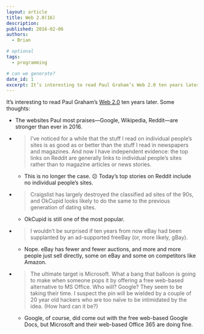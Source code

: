 ```yaml
---
layout: article
title: Web 2.0(16)
description: 
published: 2016-02-06
authors:
  - Brian

# optional
tags: 
  - programming

# can we generate?
date_id: 1
excerpt: It’s interesting to read Paul Graham’s Web 2.0 ten years later.
---
```

It’s interesting to read Paul Graham’s [Web 2.0](http://www.paulgraham.com/web20.html) ten years later. Some thoughts:

- The websites Paul most praises—Google, Wikipedia, Reddit—are stronger than ever in 2016.
- > I’ve noticed for a while that the stuff I read on individual people’s sites is as good as or better than the stuff I read in newspapers and magazines. And now I have independent evidence: the top links on Reddit are generally links to individual people’s sites rather than to magazine articles or news stories.
  - This is no longer the case. ☹️ Today’s top stories on Reddit include no individual people’s sites.
- > Craigslist has largely destroyed the classified ad sites of the 90s, and OkCupid looks likely to do the same to the previous generation of dating sites.
  - OkCupid is still one of the most popular.
- > I wouldn’t be surprised if ten years from now eBay had been supplanted by an ad-supported freeBay (or, more likely, gBay).
  - Nope. eBay has fewer and fewer auctions, and more and more people just sell directly, some on eBay and some on competitors like Amazon.
- > The ultimate target is Microsoft. What a bang that balloon is going to make when someone pops it by offering a free web-based alternative to MS Office. Who will? Google? They seem to be taking their time. I suspect the pin will be wielded by a couple of 20 year old hackers who are too naïve to be intimidated by the idea. (How hard can it be?)
  - Google, of course, did come out with the free web-based Google Docs, but Microsoft and their web-based Office 365 are doing fine.
